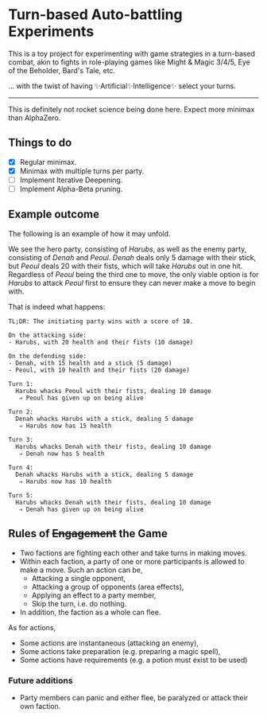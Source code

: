 # Turn-based Auto-battling Experiments

This is a toy project for experimenting with game strategies in a turn-based combat,
akin to fights in role-playing games like Might & Magic 3/4/5, Eye of the Beholder,
Bard's Tale, etc.

... with the twist of having ✨Artificial✨Intelligence✨ select your turns.

---

This is definitely not rocket science being done here. Expect more minimax than AlphaZero.

## Things to do

- [x] Regular minimax.
- [x] Minimax with multiple turns per party.
- [ ] Implement Iterative Deepening.
- [ ] Implement Alpha-Beta pruning.

## Example outcome

The following is an example of how it may unfold.

We see the hero party, consisting of _Harubs_, as well as the enemy party, consisting of _Denah_ and _Peoul_. 
_Denah_ deals only 5 damage with their stick, but _Peoul_ deals 20 with their fists, which will take
_Harubs_ out in one hit. Regardless of _Peoul_ being the third one to move, the only viable option is
for _Harubs_ to attack _Peoul_ first to ensure they can never make a move to begin with.

That is indeed what happens:

```
TL;DR: The initiating party wins with a score of 10.

On the attacking side:
- Harubs, with 20 health and their fists (10 damage)

On the defending side:
- Denah, with 15 health and a stick (5 damage)
- Peoul, with 10 health and their fists (20 damage)

Turn 1:
  Harubs whacks Peoul with their fists, dealing 10 damage
   ⇒ Peoul has given up on being alive

Turn 2:
  Denah whacks Harubs with a stick, dealing 5 damage
   ⇒ Harubs now has 15 health

Turn 3:
  Harubs whacks Denah with their fists, dealing 10 damage
   ⇒ Denah now has 5 health

Turn 4:
  Denah whacks Harubs with a stick, dealing 5 damage
   ⇒ Harubs now has 10 health

Turn 5:
  Harubs whacks Denah with their fists, dealing 10 damage
   ⇒ Denah has given up on being alive
```

## Rules of ~~Engagement~~ the Game

- Two factions are fighting each other and take turns
  in making moves.
- Within each faction, a party of one or more participants
  is allowed to make a move. Such an action can be,
  - Attacking a single opponent,
  - Attacking a group of opponents (area effects),
  - Applying an effect to a party member,
  - Skip the turn, i.e. do nothing.
- In addition, the faction as a whole can flee.
 
As for actions,

- Some actions are instantaneous (attacking an enemy),
- Some actions take preparation (e.g. preparing a magic spell),
- Some actions have requirements (e.g. a potion must exist to be used)

### Future additions

- Party members can panic and either flee, be paralyzed or attack their own faction.
